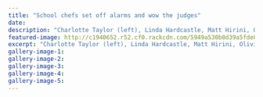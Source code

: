 ```yaml
---
title: "School chefs set off alarms and wow the judges"
date: 
description: "Charlotte Taylor (left), Linda Hardcastle, Matt Hirini, Olivia Caird & Dean Wong. Absent,Sarah Hatchet. Four WHS cooking student lost count of the number of hours they spent preparing for a regional.."
featured-image: http://c1940652.r52.cf0.rackcdn.com/5949a530b8d39a5fde0000cb/Cooking-Comp-chron-17-June.jpg
excerpt: "Charlotte Taylor (left), Linda Hardcastle, Matt Hirini, Olivia Caird & Dean Wong. Absent,Sarah Hatchet. Four WHS cooking student lost count of the number of hours they spent preparing for a regional..."
gallery-image-1: 
gallery-image-2: 
gallery-image-3: 
gallery-image-4: 
gallery-image-5: 
---
```

